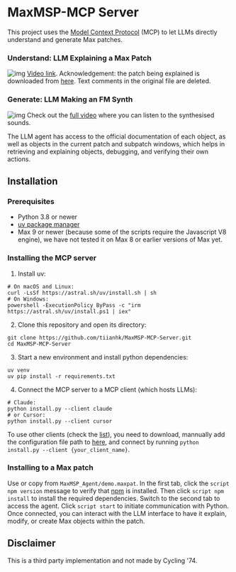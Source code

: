 # MaxMSP-MCP Server

This project uses the [Model Context Protocol](https://modelcontextprotocol.io/introduction) (MCP) to let LLMs directly understand and generate Max patches.

### Understand: LLM Explaining a Max Patch

![img](./assets/understand.gif)
[Video link](https://www.youtube.com/watch?v=YKXqS66zrec). Acknowledgement: the patch being explained is downloaded from [here](https://github.com/jeffThompson/MaxMSP_TeachingSketches/blob/master/02_MSP/07%20Ring%20Modulation.maxpat). Text comments in the original file are deleted.

### Generate: LLM Making an FM Synth

![img](./assets/generate.gif)
Check out the [full video](https://www.youtube.com/watch?v=Ns89YuE5-to) where you can listen to the synthesised sounds.

The LLM agent has access to the official documentation of each object, as well as objects in the current patch and subpatch windows, which helps in retrieving and explaining objects, debugging, and verifying their own actions.

## Installation  

### Prerequisites  

 - Python 3.8 or newer  
 - [uv package manager](https://github.com/astral-sh/uv)  
 - Max 9 or newer (because some of the scripts require the Javascript V8 engine), we have not tested it on Max 8 or earlier versions of Max yet.  

### Installing the MCP server

1. Install uv:
```
# On macOS and Linux:
curl -LsSf https://astral.sh/uv/install.sh | sh
# On Windows:
powershell -ExecutionPolicy ByPass -c "irm https://astral.sh/uv/install.ps1 | iex"
```
2. Clone this repository and open its directory:
```
git clone https://github.com/tiianhk/MaxMSP-MCP-Server.git
cd MaxMSP-MCP-Server
```
3. Start a new environment and install python dependencies:
```
uv venv
uv pip install -r requirements.txt
```
4. Connect the MCP server to a MCP client (which hosts LLMs):
```
# Claude:
python install.py --client claude
# or Cursor:
python install.py --client cursor
```
To use other clients (check the [list](https://modelcontextprotocol.io/clients)), you need to download, mannually add the configuration file path to [here](https://github.com/tiianhk/MaxMSP-MCP-Server/blob/main/install.py#L6-L13), and connect by running `python install.py --client {your_client_name}`.

### Installing to a Max patch  

Use or copy from `MaxMSP_Agent/demo.maxpat`. In the first tab, click the `script npm version` message to verify that [npm](https://github.com/npm/cli) is installed. Then click `script npm install` to install the required dependencies. Switch to the second tab to access the agent. Click `script start` to initiate communication with Python. Once connected, you can interact with the LLM interface to have it explain, modify, or create Max objects within the patch.

## Disclaimer

This is a third party implementation and not made by Cycling '74.
